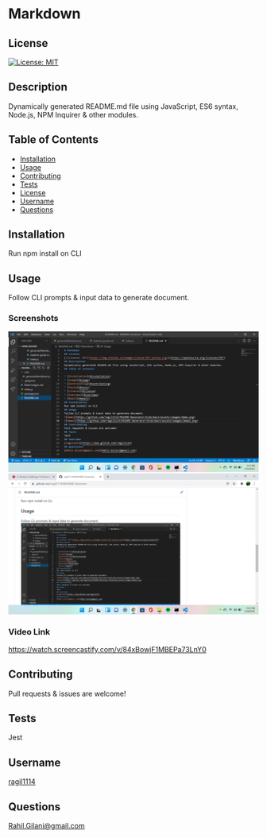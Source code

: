 # Markdown
## License
[![License: MIT](https://img.shields.io/badge/License-MIT-yellow.svg)](https://opensource.org/licenses/MIT)
## Description
Dynamically generated README.md file using JavaScript, ES6 syntax, Node.js, NPM Inquirer & other modules.
## Table of Contents

* [Installation](#installation)
* [Usage](#usage)
* [Contributing](#contributing)
* [Tests](#tests)
* [License](#license)
* [Username](#username)
* [Questions](#questions)
## Installation
Run npm install on CLI
## Usage
Follow CLI prompts & input data to generate document.
### Screenshots
![demo](https://github.com/ragil1114/README-Generator/blob/main/assets/images/demo.png)
![demo2](https://github.com/ragil1114/README-Generator/blob/main/assets/images/demo2.png)
### Video Link
https://watch.screencastify.com/v/84xBowjF1MBEPa73LnY0
## Contributing
Pull requests & issues are welcome!
## Tests
Jest
## Username
[ragil1114](https://www.github.com/ragil1114)
## Questions
[Rahil.Gilani@gmail.com](Rahil.Gilani@gmail.com)
